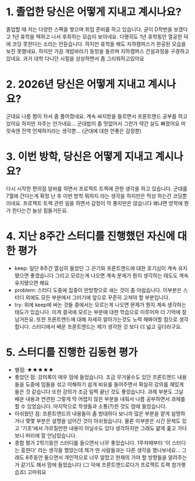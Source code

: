 # 1. 졸업한 당신은 어떻게 지내고 계시나요?
졸업할 때 저는 다양한 스펙을 쌓으며 취업 준비를 하고 있습니다.
굳이 D학번을 보겠다고 1년 휴학을 택하고 나서 후회하는 모습이 보이네요.
다행히도 1년 휴학동안 열공한 덕에 코딩 못한다는 소리는 안듣습니다.
하지만 휴학을 해도 지하캠퍼스가 완공된 모습을 보진 못했네요.
하지만 가끔 개밥바라기 동방을 들르며 지하캠퍼스 건설과정을 구경하고 있네요.
과거 대학 다니던 시절을 상상하면서 좀 그리워하고있어요

# 2. 2026년 당신은 어떻게 지내고 계시나요?
군대요
나름 짬이 차서 좀 풀어졌네요.
계속 싸지방을 들르면서 프론트엔드 공부를 하고있어요
하지만 자주는 안가네요...
군대밥이 좀 맛없어서 그런가 약간 살도 빠졌어요
머릿속엔 전역 언제하지라는 생각뿐...
(군대에 대한 안좋은 감정뿐)

# 3. 이번 방학, 당신은 어떻게 지내고 계시나요?
다시 시작한 편의점 알바를 하면서
프로젝트 트랙에 관한 생각을 하고 있습니다.
군대를 7월에 간다는게 확정 난 후
이번 방학 뭐하지 라는 생각을 하지만은
막상 하는건 코딩뿐이네요.
프로젝트 트랙 관련 일을 하면서 감정이 막 좋지만은 않습니다
왜냐면 방학에 뭔가 한다는건 늘상 힘들거든요.

# 4. 지난 8주간 스터디를 진행했던 자신에 대한 평가
- keep: 일단 8주간 열심히 들었던 그 끈기와 프론트엔드에 대한 호기심이 계속 유지됐으면 좋겠습니다
그리고 모르는게 나오면 계속 문제가 뭔지 생각하는 태도도 계속 유지됐으면 해요
- problem: 스터디 도중에 집중이 딴방향으로 새는 것이 좀 아쉽습니다. 이부분은 스터디 외에도 모든 부분에서 그러기에
앞으로 꾸준히 고쳐야 할 부분입니다.
- try: 위에 keep에 써논 것들 중에서는 모르는게 나오면 문제가 뭔지 계속 생각하는 태도가 있습니다.
이게 결국에 모르는 부분에 대한 학습으로 이루어져 더 기억에 잘 남거든요.
또한 프론트엔드에 대해 자세히 알아가는것도 노력 해봐야할 점으로 생각합니다.
스터디에서 배운 프론트엔드는 제가 생각한 것 보다 더 넓고 깊더라구요.

# 5. 스터디를 진행한 김동현 평가
- 별점: ★★★★★
- 좋았던 점: 강의록이 매우 맘에 들었습니다.
조금 무거울수도 있던 프론트엔드 내용들을 도중에 밈들을 섞고 이해하기 쉽게 비유를 들어주면서
확실히 강의를 재밌게 들은 것 같습니다
또한 강의가 조금 일찍 끝난 것도 좋았습니다.
과제 부분도 그날 배운 내용과 연관된 그렇게 막 어렵지 않은 부분을 내줘서
나름 공부하면서 과제를 할 수 있었습니다.
마지막으로 학생들과 소통(?)한 것도 맘에 들었습니다.
- 아쉬웠던 점: 프론트엔드의 내용들이 좀 방대하다 보니까
많은 부분을 얕게 설명하거나 몇몇 부분은 설명을 넘어간 것이 아쉬웠습니다.
물론 이부분은 시간 문제도 있고 '기초'에서 가르칠만한 내용이 아닐수도 있다 생각하지만
그래도 얉게 훑고 가다 보니 머리에 잘 안남았습니다.
- 종합 평가
2학기동안 스터디를 들으면서 너무 좋았습니다.
1주차때부터 '이 스터디는 흥한다' 라는 생각을 했었는데
제가 딴 사람들과는 다른 생각을 했나보네요...
그래도 8주동안 들으면서 개인적으로 너무 알찼고
현재의 가야 할 방향들을 알려주는거 같기도 해서 맘에 들었습니다
(그 덕에 프론트엔드로다가 프로젝트 트랙 참가햇습죠)
고마워요